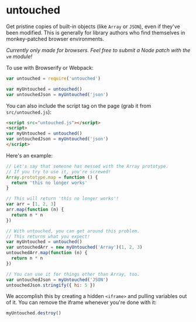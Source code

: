 untouched
=========

Get pristine copies of built-in objects (like `Array` or `JSON`), even if they've been modified. This is generally for library authors who find themselves in monkey-patched browser environments.

*Currently only made for browsers. Feel free to submit a Node patch with the `vm` module!*

To use with Browserify or Webpack:

```js
var untouched = require('untouched')

var myUntouched = untouched()
var untouchedJson = myUntouched('json')
```

You can also include the script tag on the page (grab it from `src/untouched.js`):

```html
<script src="untouched.js"></script>
<script>
var myUntouched = untouched()
var untouchedJson = myUntouched('json')
</script>
```

Here's an example:

```js
// Let's say that someone has messed with the Array prototype.
// If you try to use it, you're screwed!
Array.prototype.map = function () {
  return 'this no longer works'
}

// This will return 'this no longer works'!
var arr = [1, 2, 3]
arr.map(function (n) {
  return n * n
})

// With untouched, you can get around this problem.
// This returns what you expect!
var myUntouched = untouched()
var untouchedArr = new myUntouched('Array')(1, 2, 3)
untouchedArr.map(function (n) {
  return n * n
})

// You can use it for things other than Array, too.
var untouchedJson = myUntouched('JSON')
untouchedJson.stringify({ hi: 5 })
```

We accomplish this by creating a hidden `<iframe>` and pulling variables out of it. You can remove the iframe whenever you're done with it:

```js
myUntouched.destroy()
```
